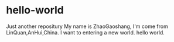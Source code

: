 # hello-world
Just another repositury
My name is ZhaoGaoshang, I'm come from LinQuan,AnHui,China. I want to entering a new world. hello world.
